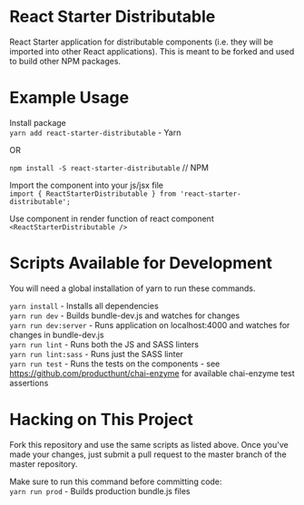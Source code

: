 # React Starter Distributable  
React Starter application for distributable components (i.e. they will be imported into other React applications).
This is meant to be forked and used to build other NPM packages.  

# Example Usage  
Install package  
`yarn add react-starter-distributable` - Yarn  

OR  

`npm install -S react-starter-distributable` // NPM  

Import the component into your js/jsx file  
`import { ReactStarterDistributable } from 'react-starter-distributable';`  

Use component in render function of react component  
`<ReactStarterDistributable />`  


# Scripts Available for Development  
You will need a global installation of yarn to run these commands.  

`yarn install` - Installs all dependencies  
`yarn run dev` - Builds bundle-dev.js and watches for changes  
`yarn run dev:server` - Runs application on localhost:4000 and watches for changes in bundle-dev.js  
`yarn run lint` - Runs both the JS and SASS linters  
`yarn run lint:sass` - Runs just the SASS linter  
`yarn run test` - Runs the tests on the components - see https://github.com/producthunt/chai-enzyme for available chai-enzyme test assertions  

# Hacking on This Project  
Fork this repository and use the same scripts as listed above. Once you've made your changes, just submit
a pull request to the master branch of the master repository.  

Make sure to run this command before committing code:  
`yarn run prod` - Builds production bundle.js files  
